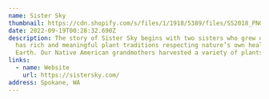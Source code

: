 ```yaml
---
name: Sister Sky
thumbnail: https://cdn.shopify.com/s/files/1/1918/5389/files/SS2018_PNG_720x_2de70d57-db97-4500-b843-8de79acaec47_900x.png?v=1547686524
date: 2022-09-19T00:28:32.690Z
description: The story of Sister Sky begins with two sisters who grew up in a culture that
  has rich and meaningful plant traditions respecting nature’s own healing herbs from Mother
  Earth. Our Native American grandmothers harvested a variety of plants like sweet grass, cedar and sage to make teas, ointments and creams. Embracing the herbal wisdom of their heritage, the sisters enjoyed a weekend hobby of making natural soaps and lotions in their kitchens. Often, they would take those hand made products to local craft shows to sell.
links:
  - name: Website
    url: https://sistersky.com/
address: Spokane, WA
---
```

